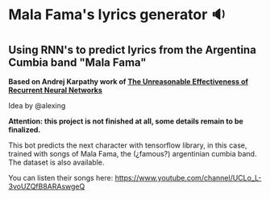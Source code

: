 # Mala Fama's lyrics generator :sound:
## Using RNN's to predict lyrics from the Argentina Cumbia band "Mala Fama"

**Based on Andrej Karpathy work of [The Unreasonable Effectiveness of Recurrent Neural Networks](http://karpathy.github.io/2015/05/21/rnn-effectiveness/)**

Idea by @alexing

**Attention: this project is not finished at all, some details remain to be finalized.**

This bot predicts the next character with tensorflow library, in this case, trained with songs of Mala Fama, the (¿famous?) argentinian cumbia band. The dataset is also available.

You can listen their songs here: https://www.youtube.com/channel/UCLo_L-3voUZQfB8ARAswgeQ
